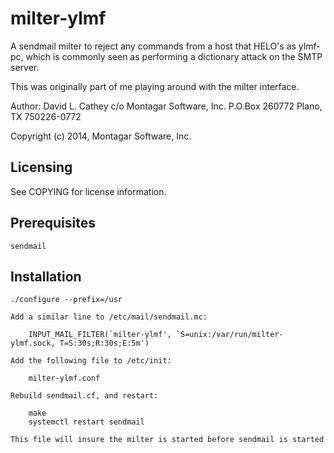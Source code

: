 milter-ylmf
==========

 A sendmail milter to reject any commands from a host that HELO's
as ylmf-pc, which is commonly seen as performing a dictionary attack on the SMTP
server.

This was originally part of me playing around with the milter interface.

Author:	David L. Cathey
	c/o Montagar Software, Inc.
	P.O.Box 260772
	Plano, TX 750226-0772

Copyright (c) 2014, Montagar Software, Inc.

Licensing
----------

See COPYING  for license information.

Prerequisites
--------------

	sendmail

Installation
------------

	./configure --prefix=/usr

	Add a similar line to /etc/mail/sendmail.mc:

		INPUT_MAIL_FILTER(`milter-ylmf', `S=unix:/var/run/milter-ylmf.sock, T=S:30s;R:30s;E:5m')

	Add the following file to /etc/init:

		milter-ylmf.conf

	Rebuild sendmail.cf, and restart:

		make
		systemctl restart sendmail

	This file will insure the milter is started before sendmail is started

	
